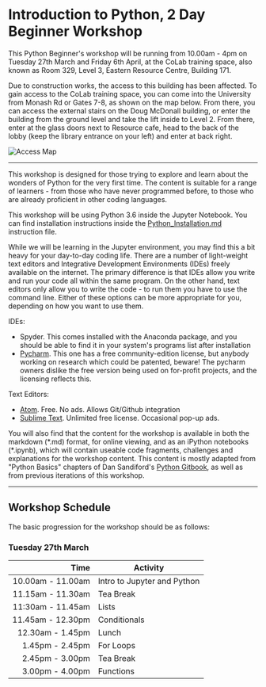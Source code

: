 # Introduction to Python, 2 Day Beginner Workshop

This Python Beginner's workshop will be running from 10.00am - 4pm on Tuesday 27th March and Friday 6th April, at the CoLab training space, also known as Room 329, Level 3, Eastern Resource Centre, Building 171. 

Due to construction works, the access to this building has been affected. To gain access to the CoLab training space, you can come into the University from Monash Rd or Gates 7-8, as shown on the map below. From there, you can access the external stairs on the Doug McDonall building, or enter the building from the ground level and take the lift inside to Level 2. From there, enter at the glass doors next to Resource cafe, head to the back of the lobby (keep the library entrance on your left) and enter at back right.

![Access Map](https://github.com/resbaz/IntroPython_2Day/blob/master/AccessMap.png "How to Access CoLab")

---

This workshop is designed for those trying to explore and learn about the wonders of Python for the very first time. The content is suitable for a range of learners - from those who have never programmed before, to those who are already proficient in other coding languages. 

This workshop will be using Python 3.6 inside the Jupyter Notebook. You can find installation instructions inside the 
[Python_Installation.md](https://github.com/resbaz/IntroPython_2Day/blob/master/Python_Installation.md)
instruction file. 

While we will be learning in the Jupyter environment, you may find this a bit heavy for your day-to-day coding life. 
There are a number of light-weight text editors and Integrative Development Environments (IDEs) freely available on the internet. The primary difference is that IDEs allow you write and run your code all within the same program. On the other hand, text editors only allow you to write the code - to run them you have to use the command line. Either of these options can be more appropriate for you, depending on how you want to use them. 

IDEs:
- Spyder. This comes installed with the Anaconda package, and you should be able to find it in your system's programs list after installation
- [Pycharm](https://www.jetbrains.com/pycharm/). This one has a free community-edition license, but anybody working on research which could be patented, beware! The pycharm owners dislike the free version being used on for-profit projects, and the licensing reflects this.

Text Editors:
- [Atom](https://atom.io/). Free. No ads. Allows Git/Github integration
- [Sublime Text](https://www.sublimetext.com/). Unlimited free license. Occasional pop-up ads. 

You will also find that the content for the workshop is available in both the markdown (\*.md) format, for online viewing, and as an iPython notebooks (\*.ipynb), which will contain useable code fragments, challenges and explanations for the workshop content. This content is mostly adapted from "Python Basics" chapters of Dan Sandiford's [Python Gitbook](https://dansand.gitbooks.io/resguides-research-with-jupyter/content/), as well as from previous iterations of this workshop. 

---

## Workshop Schedule

The basic progression for the workshop should be as follows:

### Tuesday 27th March
|Time| Activity|
|---:|---|
|10.00am - 11.00am |Intro to Jupyter and Python|
|11.15am - 11.30am|Tea Break|
|11:30am - 11.45am |Lists|
|11.45am - 12.30pm|Conditionals|
|12.30am - 1.45pm|Lunch|
|1.45pm - 2.45pm|For Loops|
|2.45pm - 3.00pm|Tea Break|
|3.00pm - 4.00pm|Functions|

